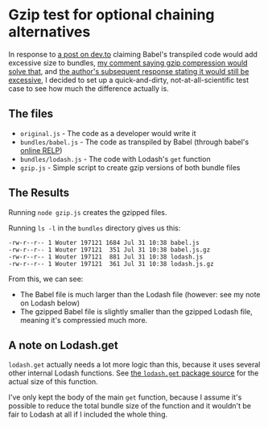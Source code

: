 # Gzip test for optional chaining alternatives
In response to [a post on dev.to](https://dev.to/slashgear_/optional-chaining-trap-3820) claiming Babel's transpiled code would add excessive size to bundles, [my comment saying gzip compression would solve that](https://dev.to/woubuc/comment/di7g), and [the author's subsequent response stating it would still be excessive](https://dev.to/slashgear_/comment/di81), I decided to set up a quick-and-dirty, not-at-all-scientific test case to see how much the difference actually is.

## The files
- `original.js` - The code as a developer would write it
- `bundles/babel.js` - The code as transpiled by Babel (through babel's [online RELP](https://babeljs.io/en/repl))
- `bundles/lodash.js` - The code with Lodash's `get` function
- `gzip.js` - Simple script to create gzip versions of both bundle files

## The Results
Running `node gzip.js` creates the gzipped files.

Running `ls -l` in the `bundles` directory gives us this:
```
-rw-r--r-- 1 Wouter 197121 1684 Jul 31 10:38 babel.js
-rw-r--r-- 1 Wouter 197121  351 Jul 31 10:38 babel.js.gz
-rw-r--r-- 1 Wouter 197121  881 Jul 31 10:38 lodash.js
-rw-r--r-- 1 Wouter 197121  361 Jul 31 10:38 lodash.js.gz
```

From this, we can see:
- The Babel file is much larger than the Lodash file (however: see my note on Lodash below)
- The gzipped Babel file is slightly smaller than the gzipped Lodash file, meaning it's compressied much more.

## A note on Lodash.get
`lodash.get` actually needs a lot more logic than this, because it uses several other internal Lodash functions. See [the `lodash.get` package source](https://github.com/lodash/lodash/blob/4.4.2-npm-packages/lodash.get/index.js) for the actual size of this function.

I've only kept the body of the main `get` function, because I assume it's possible to reduce the total bundle size of the function and it wouldn't be fair to Lodash at all if I included the whole thing.